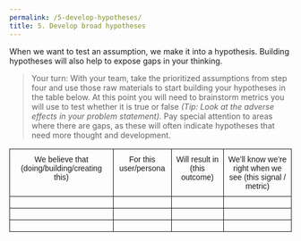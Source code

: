 ```yaml
---
permalink: /5-develop-hypotheses/
title: 5. Develop broad hypotheses
---
```

When we want to test an assumption, we make it into a hypothesis. Building hypotheses will also help to expose gaps in your thinking.

>Your turn: With your team, take the prioritized assumptions from step four and use those raw materials to start building your hypotheses in the table below. At this point you will need to brainstorm metrics you will use to test whether it is true or false *(Tip: Look at the adverse effects in your problem statement)*. Pay special attention to areas where there are gaps, as these will often indicate hypotheses that need more thought and development.

 <style type="text/css">
.tg  {border-collapse:collapse;border-spacing:0;}
.tg td{font-family:Arial, sans-serif;font-size:14px;padding:10px 5px;border-style:solid;border-width:1px;overflow:hidden;word-break:normal;}
.tg th{font-family:Arial, sans-serif;font-size:14px;font-weight:normal;padding:10px 5px;border-style:solid;border-width:1px;overflow:hidden;word-break:normal;}
.tg .tg-yw4l{vertical-align:top}
</style>
<table class="tg">
  <tr>
    <th class="tg-yw4l">We believe that (doing/building/creating this)</th>
    <th class="tg-yw4l">For this user/persona</th>
    <th class="tg-yw4l">Will result in (this outcome)</th>
    <th class="tg-yw4l">We’ll know we’re right when we see (this signal / metric)</th>
  </tr>
  <tr>
    <td class="tg-yw4l"></td>
    <td class="tg-yw4l"></td>
    <td class="tg-yw4l"></td>
    <td class="tg-yw4l"></td>
  </tr>
  <tr>
    <td class="tg-yw4l"></td>
    <td class="tg-yw4l"></td>
    <td class="tg-yw4l"></td>
    <td class="tg-yw4l"></td>
  </tr>
  <tr>
    <td class="tg-yw4l"></td>
    <td class="tg-yw4l"></td>
    <td class="tg-yw4l"></td>
    <td class="tg-yw4l"></td>
  </tr>
</table>



 



 


